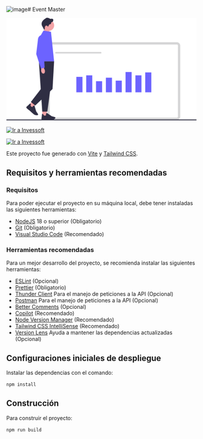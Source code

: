 ![image](https://github.com/JuanSebastianGrajales/Proyecto-Final-WWW-EventMaster-Grajales-Frontend/assets/150858459/b2fff4fe-012e-4183-b887-9dce2a038e28)# Event Master

![Logo](src/assets/logo.svg)

[![Ir a Invessoft](https://img.shields.io/badge/Ir%20al%20sitio%20de-Produccion-bf0413?style=for-the-badge)]( 'Producción')

[![Ir a Invessoft](https://img.shields.io/badge/Ir%20al%20sitio%20de-Pruebas-0477bf?style=for-the-badge)]( 'Pruebas')

Este proyecto fue generado con [Vite](https://vitejs.dev/) y [Tailwind CSS](https://tailwindcss.com/).

## Requisitos y herramientas recomendadas

### Requisitos

Para poder ejecutar el proyecto en su máquina local, debe tener instaladas las siguientes herramientas:

-   [NodeJS](https://nodejs.org/) 18 o superior (Obligatorio)
-   [Git](https://git-scm.com/) (Obligatorio)
-   [Visual Studio Code](https://code.visualstudio.com/) (Recomendado)

### Herramientas recomendadas

Para un mejor desarrollo del proyecto, se recomienda instalar las siguientes herramientas:

-   [ESLint](https://eslint.org/) (Opcional)
-   [Prettier](https://prettier.io/) (Obligatorio)
-   [Thunder Client](https://www.thunderclient.io/) Para el manejo de peticiones a la API (Opcional)
-   [Postman](https://www.postman.com/) Para el manejo de peticiones a la API (Opcional)
-   [Better Comments](https://marketplace.visualstudio.com/items?itemName=aaron-bond.better-comments) (Opcional)
-   [Copilot](https://marketplace.visualstudio.com/items?itemName=GitHub.copilot) (Recomendado)
-   [Node Version Manager](https://github.com/nvm-sh/nvm) (Recomendado)
-   [Tailwind CSS IntelliSense](https://marketplace.visualstudio.com/items?itemName=bradlc.vscode-tailwindcss) (Recomendado)
-   [Version Lens](https://marketplace.visualstudio.com/items?itemName=pflannery.vscode-versionlens) Ayuda a mantener las dependencias actualizadas (Opcional)

## Configuraciones iniciales de despliegue

Instalar las dependencias con el comando:

```bash
npm install
```

## Construcción

Para construir el proyecto:

```bash
npm run build
```
